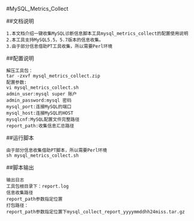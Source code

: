 #MySQL_Metrics_Collect

##文档说明

	1.本文档介绍一键收集MySQL诊断信息脚本工具mysql_metrics_collect的配置使用说明
	2.本工具支持MySQL5.5，5.7版本的信息收集。
	3.由于部分信息借助PT工具收集，所以需要Perl环境

##配置说明

    解压工具包：
    tar -zxvf mysql_metrics_collect.zip
    配置参数:
    vi mysql_metrics_collect.sh
    admin_user:mysql super 账户
    admin_password:mysql 密码
    mysql_port:连接MySQL的端口
    mysql_host:连接MySQL的HOST
    mysqlcnf:MySQL配置文件完整路径
    report_path:收集信息汇总路径

##运行脚本

    由于部分信息收集借助PT脚本，所以需要Perl环境
    sh mysql_metrics_collect.sh

##脚本输出

    输出日志
    工具包根目录下：report.log
    信息收集路径
    report_path参数指定位置
    打包路径：
    report_path参数指定位置下mysql_collect_report_yyyymmddhh24miss.tar.gz
	
